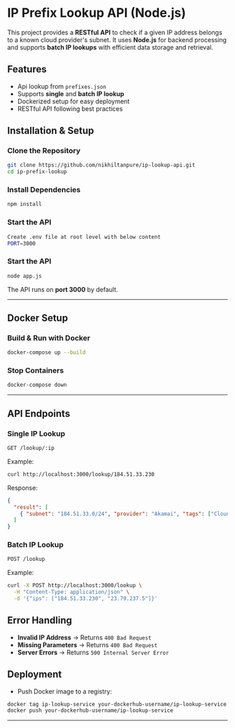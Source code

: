 # IP Prefix Lookup API (Node.js)

This project provides a **RESTful API** to check if a given IP address belongs to a known cloud provider's subnet. It uses **Node.js** for backend processing and supports **batch IP lookups** with efficient data storage and retrieval.

## Features
- Api lookup from `prefixes.json`
- Supports **single** and **batch IP lookup**
- Dockerized setup for easy deployment
- RESTful API following best practices

## Installation & Setup

### Clone the Repository
```sh
git clone https://github.com/nikhiltanpure/ip-lookup-api.git
cd ip-prefix-lookup
```

### Install Dependencies
```sh
npm install
```

### Start the API
```sh
Create .env file at root level with below content
PORT=3000
```


### Start the API
```sh
node app.js
```

The API runs on **port 3000** by default.

---

## Docker Setup

###  **Build & Run with Docker**
```sh
docker-compose up --build
```

###  **Stop Containers**
```sh
docker-compose down
```

---

##  API Endpoints

###  **Single IP Lookup**
```sh
GET /lookup/:ip
```
Example:
```sh
curl http://localhost:3000/lookup/184.51.33.230
```
Response:
```json
{
  "result": [
    { "subnet": "184.51.33.0/24", "provider": "Akamai", "tags": ["Cloud", "CDN/WAF"] }
  ]
}
```

###  **Batch IP Lookup**
```sh
POST /lookup
```
Example:
```sh
curl -X POST http://localhost:3000/lookup \
  -H "Content-Type: application/json" \
  -d '{"ips": ["184.51.33.230", "23.79.237.5"]}'
```

##  Error Handling
- **Invalid IP Address** → Returns `400 Bad Request`
- **Missing Parameters** → Returns `400 Bad Request`
- **Server Errors** → Returns `500 Internal Server Error`


##  Deployment
- Push Docker image to a registry:
```sh
docker tag ip-lookup-service your-dockerhub-username/ip-lookup-service
docker push your-dockerhub-username/ip-lookup-service
```
---

